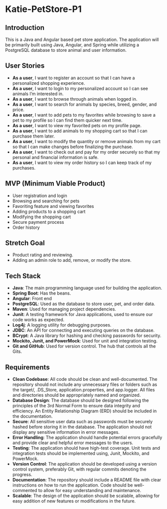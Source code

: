 # Katie-PetStore-P1

## Introduction

This is a Java and Angular based pet store application. The application will be primarily built using Java, Angular, and Spring while utilizing a PostgreSQL database to store animal and user information.

## User Stories

*	**As a user**, I want to register an account so that I can have a personalized shopping experience.
*	**As a user**, I want to login to my personalized account so I can see animals I’m interested in.
*	**As a user**, I want to browse through animals when logged in.
*	**As a user**, I want to search for animals by species, breed, gender, and price.
*	**As a user**, I want to add pets to my favorites while browsing to save a pet to my profile so I can find them quicker next time.
*	**As a user**, I want to view my favorited pets on my profile page.
*	**As a user**, I want to add animals to my shopping cart so that I can purchase them later.
*	**As a user**, I want to modify the quantity or remove animals from my cart so that I can make changes before finalizing the purchase.
*	**As a user**, I want to check out and pay for my order securely so that my personal and financial information is safe.
*	**As a user**, I want to view my order history so I can keep track of my purchases.

## MVP (Minimum Viable Product)

*	User registration and login
*	Browsing and searching for pets
*	Favoriting feature and viewing favorites
*	Adding products to a shopping cart
*	Modifying the shopping cart
*	Secure payment process
*	Order history

## Stretch Goal

*	Product rating and reviewing.
*	Adding an admin role to add, remove, or modify the store.

## Tech Stack

*	**Java**: The main programming language used for building the application.
*	**Spring Boot**: Has the beans.
*	**Angular**: Front end
*	**PostgreSQL**: Used as the database to store user, pet, and order data.
*	**Maven**: Used for managing project dependencies.
*	**Junit**: A testing framework for Java applications, used to ensure our code works as expected.
*	**Log4j**: A logging utility for debugging purposes.
*	**JDBC**: An API for connecting and executing queries on the database.
*	**BCrypt**: A Java library for hashing and checking passwords for security.
*	**Mockito, Junit, and PowerMock**: Used for unit and integration testing.
*	**Git and GitHub**: Used for version control. The hub that controls all the Gits.

## Requirements

*	**Clean Codebase**: All code should be clean and well-documented. The repository should not include any unnecessary files or folders such as the target/, .DS_Store, application.properties, and app.logger. All files and directories should be appropriately named and organized.
*	**Database Design**: The database should be designed following the principles of the 3rd Normal Form to ensure data integrity and efficiency. An Entity Relationship Diagram (ERD) should be included in the documentation.
*	**Secure**: All sensitive user data such as passwords must be securely hashed before storing it in the database. The application should not display any sensitive information in error messages.
*	**Error Handling**: The application should handle potential errors gracefully and provide clear and helpful error messages to the users.
*	**Testing**: The application should have high-test coverage. Unit tests and integration tests should be implemented using, Junit¸ Mockito, and PowerMock.
*	**Version Control**: The application should be developed using a version control system, preferably Git, with regular commits denoting the progress.
*	**Documentation**: The repository should include a README file with clear instructions on how to run the application. Code should be well-commented to allow for easy understanding and maintenance.
*	**Scalable**: The design of the application should be scalable, allowing for easy addition of new features or modifications in the future.
